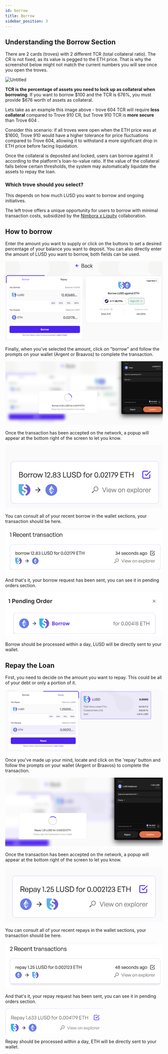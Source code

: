```yaml
---
id: borrow
title: Borrow
sidebar_position: 3
---
```


## Understanding the Borrow Section

There are 2 cards (troves) with 2 different TCR (total collateral ratio). The CR is not fixed, as its value is pegged to the ETH price. That is why the screenshot below might not match the current numbers you will see once you open the troves. 

![Untitled](https://i.imgur.com/ERJ3ast.png)

**TCR is the percentage of assets you need to lock up as collateral when borrowing**. If you want to borrow $100 and the TCR is 676%, you must provide $676 worth of assets as collateral.

Lets take as an example this image above - trove 604 TCR will require **less collateral** compared to Trove 910 CR, but Trove 910 TCR is **more secure** than Trove 604 .

Consider this scenario: if all troves were open when the ETH price was at $1600, Trove 910 would have a higher tolerance for price fluctuations compared to Trove 604, allowing it to withstand a more significant drop in ETH price before facing liquidation.

Once the collateral is deposited and locked, users can borrow against it according to the platform's loan-to-value ratio.   If the value of the collateral falls below certain thresholds, the system may automatically liquidate the assets to repay the loan. 


### **Which trove should you select?**

This depends on how much LUSD you want to borrow and ongoing initiatives. 

The left trove offers a unique opportunity for users to borrow with minimal transaction costs, subsidized by the [Nimbora x Liquity](https://medium.com/@Nimbora/defi-spring-just-got-better-earn-strk-with-nimbora-x-liquity-d7e881f22c38) collaboration.

## How to borrow


Enter the amount you want to supply or click on the buttons to set a desired percentage of your balance you want to deposit. You can also directly enter the amount of LUSD you want to borrow, both fields can be used. 


![alt](/content/hborrow.png)

Finally, when you've selected the amount, click on "borrow" and follow the prompts on your wallet (Argent or Braavos) to complete the transaction.


![alt](/content/rborrow.png)


Once the transaction has been accepted on the network, a popup will appear at the bottom right of the screen to let you know. 

![alt](/content/fborrow.png)

You can consult all of your recent borrow in the wallet sections, your transaction should be here. 

![alt](/content/cborrow.png)

And that's it, your borrow request has been sent, you can see it in pending orders section.

![alt](/content/pborrow.png)

Borrow should be processed within a day, LUSD will be directly sent to your wallet. 


## Repay the Loan

First, you need to decide on the amount you want to repay. This could be all of your debt or only a portion of it.

![alt](/content/hrepay.png)

Once you've made up your mind, locate and click on the 'repay' button and follow the prompts on your wallet (Argent or Braavos) to complete the transaction.

![alt](/content/rrepay.png)

Once the transaction has been accepted on the network, a popup will appear at the bottom right of the screen to let you know. 

![alt](/content/frepay.png)

You can consult all of your recent repays in the wallet sections, your transaction should be here. 

![alt](/content/crepay.png)

And that's it, your repay request has been sent, you can see it in pending orders section.

![alt](/content/prepay.png)

Repay should be processed within a day, ETH will be directly sent to your wallet. 

